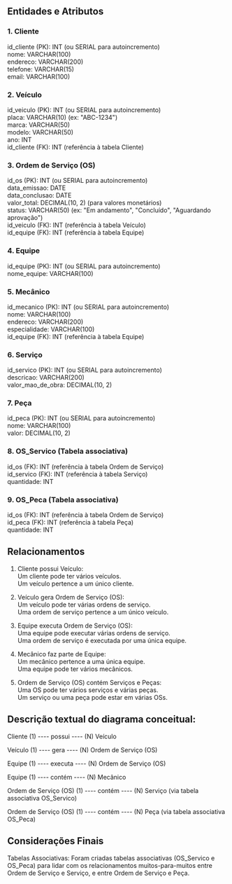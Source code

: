 ## Entidades e Atributos
### 1. Cliente <br>
  id_cliente (PK): INT (ou SERIAL para autoincremento) <br>
  nome: VARCHAR(100) <br>
  endereco: VARCHAR(200) <br>
  telefone: VARCHAR(15) <br>
  email: VARCHAR(100) <br>

### 2. Veículo<br>
  id_veiculo (PK): INT (ou SERIAL para autoincremento)<br>
  placa: VARCHAR(10) (ex: "ABC-1234")<br>
  marca: VARCHAR(50)<br>
  modelo: VARCHAR(50)<br>
  ano: INT<br>
  id_cliente (FK): INT (referência à tabela Cliente)<br>

### 3. Ordem de Serviço (OS)<br>
  id_os (PK): INT (ou SERIAL para autoincremento)<br>
  data_emissao: DATE<br>
  data_conclusao: DATE<br>
  valor_total: DECIMAL(10, 2) (para valores monetários)<br>
  status: VARCHAR(50) (ex: "Em andamento", "Concluído", "Aguardando aprovação")<br>
  id_veiculo (FK): INT (referência à tabela Veículo)<br>
  id_equipe (FK): INT (referência à tabela Equipe)<br>

### 4. Equipe<br>
  id_equipe (PK): INT (ou SERIAL para autoincremento)<br>
  nome_equipe: VARCHAR(100)<br>

### 5. Mecânico<br>
  id_mecanico (PK): INT (ou SERIAL para autoincremento)<br>
  nome: VARCHAR(100)<br>
  endereco: VARCHAR(200)<br>
  especialidade: VARCHAR(100)<br>
  id_equipe (FK): INT (referência à tabela Equipe)<br>

### 6. Serviço<br>
  id_servico (PK): INT (ou SERIAL para autoincremento)<br>
  descricao: VARCHAR(200)<br>
  valor_mao_de_obra: DECIMAL(10, 2)<br>

### 7. Peça<br>
  id_peca (PK): INT (ou SERIAL para autoincremento)<br>
  nome: VARCHAR(100)<br>
  valor: DECIMAL(10, 2)<br>
  
### 8. OS_Servico (Tabela associativa)<br>
  id_os (FK): INT (referência à tabela Ordem de Serviço)<br>
  id_servico (FK): INT (referência à tabela Serviço)<br>
  quantidade: INT<br>

### 9. OS_Peca (Tabela associativa)<br>
  id_os (FK): INT (referência à tabela Ordem de Serviço)<br>
  id_peca (FK): INT (referência à tabela Peça)<br>
  quantidade: INT<br>

## Relacionamentos

1. Cliente possui Veículo:<br>
  Um cliente pode ter vários veículos.<br>
  Um veículo pertence a um único cliente.<br>

2. Veículo gera Ordem de Serviço (OS):<br>
  Um veículo pode ter várias ordens de serviço.<br>
  Uma ordem de serviço pertence a um único veículo.<br>

3. Equipe executa Ordem de Serviço (OS):<br>
  Uma equipe pode executar várias ordens de serviço.<br>
  Uma ordem de serviço é executada por uma única equipe.<br>

4. Mecânico faz parte de Equipe:<br>
  Um mecânico pertence a uma única equipe.<br>
  Uma equipe pode ter vários mecânicos.<br>

5. Ordem de Serviço (OS) contém Serviços e Peças:<br>
  Uma OS pode ter vários serviços e várias peças.<br>
  Um serviço ou uma peça pode estar em várias OSs.<br>

## Descrição textual do diagrama conceitual:

Cliente (1) ---- possui ---- (N) Veículo

Veículo (1) ---- gera ---- (N) Ordem de Serviço (OS)

Equipe (1) ---- executa ---- (N) Ordem de Serviço (OS)

Equipe (1) ---- contém ---- (N) Mecânico

Ordem de Serviço (OS) (1) ---- contém ---- (N) Serviço (via tabela associativa OS_Servico)

Ordem de Serviço (OS) (1) ---- contém ---- (N) Peça (via tabela associativa OS_Peca)

## Considerações Finais
Tabelas Associativas: Foram criadas tabelas associativas (OS_Servico e OS_Peca) para lidar com os relacionamentos muitos-para-muitos entre Ordem de Serviço e Serviço, e entre Ordem de Serviço e Peça.
